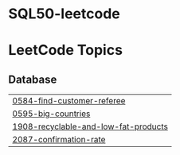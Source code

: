 # SQL50-leetcode
<!---LeetCode Topics Start-->
# LeetCode Topics
## Database
|  |
| ------- |
| [0584-find-customer-referee](https://github.com/Dev0711/SQL50-leetcode/tree/master/0584-find-customer-referee) |
| [0595-big-countries](https://github.com/Dev0711/SQL50-leetcode/tree/master/0595-big-countries) |
| [1908-recyclable-and-low-fat-products](https://github.com/Dev0711/SQL50-leetcode/tree/master/1908-recyclable-and-low-fat-products) |
| [2087-confirmation-rate](https://github.com/Dev0711/SQL50-leetcode/tree/master/2087-confirmation-rate) |
<!---LeetCode Topics End-->